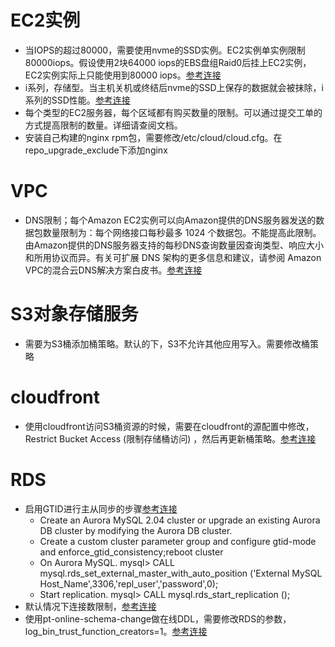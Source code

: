 # EC2实例
- 当IOPS的超过80000，需要使用nvme的SSD实例。EC2实例单实例限制80000iops。假设使用2块64000 iops的EBS盘组Raid0后挂上EC2实例，EC2实例实际上只能使用到80000 iops。[参考连接](https://docs.aws.amazon.com/zh_cn/AWSEC2/latest/UserGuide/EBSVolumeTypes.html)
- i系列，存储型。当主机关机或终结后nvme的SSD上保存的数据就会被抹除，i系列的SSD性能。[参考连接](https://docs.aws.amazon.com/zh_cn/AWSEC2/latest/UserGuide/storage-optimized-instances.html)
- 每个类型的EC2服务器，每个区域都有购买数量的限制。可以通过提交工单的方式提高限制的数量。详细请查阅文档。
- 安装自己构建的nginx rpm包，需要修改/etc/cloud/cloud.cfg。在repo_upgrade_exclude下添加nginx

# VPC
- DNS限制；每个Amazon EC2实例可以向Amazon提供的DNS服务器发送的数据包数量限制为：每个网络接口每秒最多 1024 个数据包。不能提高此限制。由Amazon提供的DNS服务器支持的每秒DNS查询数量因查询类型、响应大小和所用协议而异。有关可扩展 DNS 架构的更多信息和建议，请参阅 Amazon VPC的混合云DNS解决方案白皮书。[参考连接](https://docs.aws.amazon.com/zh_cn/vpc/latest/userguide/vpc-dns.html#vpc-dns-limits)

# S3对象存储服务
- 需要为S3桶添加桶策略。默认的下，S3不允许其他应用写入。需要修改桶策略

# cloudfront
- 使用cloudfront访问S3桶资源的时候，需要在cloudfront的源配置中修改，Restrict Bucket Access (限制存储桶访问) ，然后再更新桶策略。[参考连接](https://docs.aws.amazon.com/zh_cn/AmazonCloudFront/latest/DeveloperGuide/private-content-restricting-access-to-s3.html)
             
# RDS
- 启用GTID进行主从同步的步骤[参考连接](https://aws.amazon.com/cn/blogs/database/amazon-aurora-for-mysql-compatibility-now-supports-global-transaction-identifiers-gtids-replication/)
  - Create an Aurora MySQL 2.04 cluster or upgrade an existing Aurora DB cluster by modifying the Aurora DB cluster. 
  - Create a custom cluster parameter group and configure gtid-mode and enforce_gtid_consistency;reboot cluster
   - On Aurora MySQL. mysql> CALL mysql.rds_set_external_master_with_auto_position ('External MySQL Host_Name',3306,'repl_user','password',0);
   - Start replication. mysql> CALL mysql.rds_start_replication ();
- 默认情况下连接数限制，[参考连接](https://docs.aws.amazon.com/zh_cn/AmazonRDS/latest/AuroraUserGuide/AuroraMySQL.Managing.Performance.html)
- 使用pt-online-schema-change做在线DDL，需要修改RDS的参数，log_bin_trust_function_creators=1。[参考连接](https://www.percona.com/blog/2016/07/01/pt-online-schema-change-amazon-rds/)